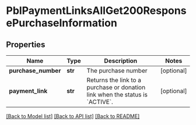 # PblPaymentLinksAllGet200ResponsePurchaseInformation

## Properties
Name | Type | Description | Notes
------------ | ------------- | ------------- | -------------
**purchase_number** | **str** | The purchase number | [optional] 
**payment_link** | **str** | Returns the link to a purchase or donation link when the status is &#x60;ACTIVE&#x60;. | [optional] 

[[Back to Model list]](../README.md#documentation-for-models) [[Back to API list]](../README.md#documentation-for-api-endpoints) [[Back to README]](../README.md)


